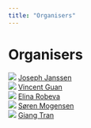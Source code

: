 ```yaml
---
title: "Organisers"
---
```


# Organisers

<div class="list-of-people">
    <div class="person">
        <img src="/joe.jpg">
        <a href="https://hydroml.github.io/">Joseph Janssen</a>
    </div>
    <div class="person">
        <img src="/Vince.png">
        <a href="https://sites.google.com/view/vincentguan/about?authuser=0">Vincent Guan</a>
    </div>
    <div class="person">
        <img src="/elina.png">
        <a href="https://personal.math.ubc.ca/~erobeva/index.html">Elina Robeva</a>
    </div>
    <div class="person">
        <img src="/soeren.png">
        <a href="https://soerenwengel.github.io/">Søren Mogensen</a>
    </div>
    <div class="person">
        <img src="/soeren.png">
        <a href="https://uwaterloo.ca/scholar/g6tran/home">Giang Tran</a>
    </div>

</div>

